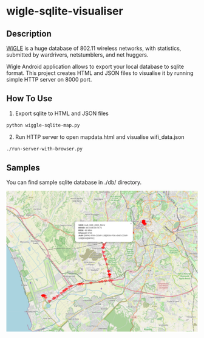 # wigle-sqlite-visualiser

## Description
[WiGLE](https://www.wigle.net/) is a huge database of 802.11 wireless networks, with statistics, submitted by wardrivers, netstumblers, and net huggers. 

Wigle Android application allows to export your local database to sqlite format. This project creates HTML and JSON files to visualise it by running simple HTTP server on 8000 port.


## How To Use
1. Export sqlite to HTML and JSON files
```bash
python wiggle-sqlite-map.py
```

2. Run HTTP server to open mapdata.html and visualise wifi_data.json
```bash
./run-server-with-browser.py
```

## Samples
You can find sample sqlite database in ./db/ directory.

![](images/wigle-italy.png)
